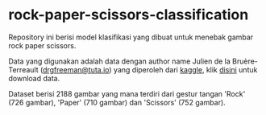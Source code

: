 # rock-paper-scissors-classification
Repository ini berisi model klasifikasi yang dibuat untuk menebak gambar rock paper scissors.

Data yang digunakan adalah data dengan author name Julien de la Bruère-Terreault (drgfreeman@tuta.io) yang diperoleh dari [kaggle](https://www.kaggle.com/drgfreeman/rockpaperscissors), klik [disini](https://www.kaggle.com/drgfreeman/rockpaperscissors/download) untuk download data. 

Dataset berisi 2188 gambar yang mana terdiri dari gestur tangan 'Rock' (726 gambar), 'Paper' (710 gambar) dan 'Scissors' (752 gambar).
